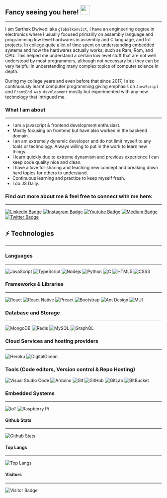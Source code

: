 ## Fancy seeing you here! <img src="https://raw.githubusercontent.com/aemmadi/aemmadi/master/wave.gif" width="30px">

---

I am Sarthak Dwivedi aka `globalkonvict`, I have an engineering degree in electronics where I usually focused primarily on assembly language and programming low level hardwares in assembly and C language, and IoT projects. In college quite a lot of time spent on understanding embedded systems and how the hardwares actually works, such as Ram, Rom, and CPU. This helped me understand a certain low level stuff that are not well understood by most programmers, although not necessary but they can be very helpful in understanding many complex topics of computer science in depth.

During my college years and even before that since 2017, I also continuously learnt computer programming giving emphasis on `JavaScript` and `FrontEnd web development` mostly but experimented with any new technology that Intrigued me.

### What I am about

---

- I am a javascript & frontend development enthusiast.
- Mostly focusing on frontend but have also worked in the backend domain.
- I an am extremely dynamic developer and do not limit myself to any tools or technology. Always willing to put in the work to learn new things.
- I learn quickly due to extreme dynamism and previous experience I can keep code quality nice and clean.
- I have a love for sharing and teaching new concept and breaking down hard topics for others to understand.
- Continuous learning and practice to keep myself fresh.
- I do JS Daily.

### Find out more about me & feel free to connect with me here:

---

[![Linkedin Badge](https://img.shields.io/badge/-globalkonvict-blue?style=flat-square&logo=Linkedin&logoColor=white&link=https://www.linkedin.com/in/globalkonvict/)](https://www.linkedin.com/in/globalkonvict/)
[![Instagram Badge](https://img.shields.io/badge/-globalkonvict-purple?style=flat-square&logo=instagram&logoColor=white&link=https://instagram.com/globalkonvict/)](https://instagram.com/globalkonvict)
[![Youtube Badge](https://img.shields.io/badge/-globalkonvict-darkred?style=flat-square&logo=youtube&logoColor=white&link=https://www.youtube.com/c/koolkanna)](https://www.youtube.com/c/koolkanna)
[![Medium Badge](https://img.shields.io/badge/-@globalkonvict-03a57a?style=flat-square&labelColor=000000&logo=Medium&link=https://globalkonvict.medium.com/)](https://globalkonvict.medium.com/)
[![Twitter Badge](https://img.shields.io/badge/-globalkonvict-1DA1F2?style=flat-square&logo=Twitter&logoColor=FFFFFFlink=https://twitter.com/globalkonvict)](https://twitter.com/globalkonvict)

## ⚡ Technologies

---

### Languages

---

![JavaScript](https://img.shields.io/badge/-JavaScript-black?style=flat-square&logo=javascript)
![TypeScript](https://img.shields.io/badge/-TypeScript-004466?style=flat-square&logo=typescript)
![Nodejs](https://img.shields.io/badge/-Nodejs-black?style=flat-square&logo=Node.js)
![Python](https://img.shields.io/badge/-Python-black?style=flat-square&logo=Python)
![C](https://img.shields.io/badge/-C-00599C?style=flat-square&logo=c)
![HTML5](https://img.shields.io/badge/-HTML5-E34F26?style=flat-square&logo=html5&logoColor=white)
![CSS3](https://img.shields.io/badge/-CSS3-1572B6?style=flat-square&logo=css3)

### Frameworks & Libraries

---

![React](https://img.shields.io/badge/-React-black?style=flat-square&logo=react)
![React Native](https://img.shields.io/badge/-React%20Native-black?style=flat-square&logo=react)
![Preact](https://img.shields.io/badge/-Preact-673AB8?style=flat-square&logo=preact)
![Bootstrap](https://img.shields.io/badge/-Bootstrap-563D7C?style=flat-square&logo=bootstrap)
![Ant Design](https://img.shields.io/badge/-Ant%20Design-0170FE?style=flat-square&logo=antdesign)
![MUI](https://img.shields.io/badge/-MUI-757575?style=flat-square&logo=mui)

### Database and Storage

---

![MongoDB](https://img.shields.io/badge/-MongoDB-black?style=flat-square&logo=mongodb)
![Redis](https://img.shields.io/badge/-Redis-black?style=flat-square&logo=Redis)
![MySQL](https://img.shields.io/badge/-MySQL-black?style=flat-square&logo=mysql)
![GraphQL](https://img.shields.io/badge/-GraphQL-E10098?style=flat-square&logo=graphql)

### Cloud Services and hosting providers

---

![Heroku](https://img.shields.io/badge/-Heroku-430098?style=flat-square&logo=heroku)
![DigitalOcean](https://img.shields.io/badge/-Digital%20Ocean-darkblue?style=flat-square&logo=digitalocean)

### Tools (Code editors, Version control & Repo Hosting)

![Visual Studio Code](https://img.shields.io/badge/-Visual%20Studio%20Code-007ACC?style=flat-square&logo=visualstudiocode)
![Arduino](https://img.shields.io/badge/-Arduino-darkblue?style=flat-square&logo=arduino)
![Git](https://img.shields.io/badge/-Git-black?style=flat-square&logo=git)
![GitHub](https://img.shields.io/badge/-GitHub-181717?style=flat-square&logo=github)
![GitLab](https://img.shields.io/badge/-GitLab-FCA121?style=flat-square&logo=gitlab)
![BitBucket](https://img.shields.io/badge/-BitBucket-darkblue?style=flat-square&logo=bitbucket)

### Embedded Systems

---

![IoT](https://img.shields.io/badge/-IoT-4285F4?style=flat-square&logo=esphome)
![Raspberry Pi](https://img.shields.io/badge/-Raspberry%20Pi-C51A4A?style=flat-square&logo=Raspberry-Pi)

<!-- ![Java](https://img.shields.io/badge/-java-E34A86?style=flat-square&logo=java) -->
<!-- ![ElasticSearch](https://img.shields.io/badge/-ElasticSearch-005571?style=flat-square&logo=elasticsearch) -->
<!-- ![Apollo GraphQL](https://img.shields.io/badge/-Apollo%20GraphQL-311C87?style=flat-square&logo=apollo-graphql) -->
<!-- ![PostgreSQL](https://img.shields.io/badge/-PostgreSQL-336791?style=flat-square&logo=postgresql) -->
<!-- ![Docker](https://img.shields.io/badge/-Docker-black?style=flat-square&logo=docker) -->
<!-- ![Amazon AWS](https://img.shields.io/badge/Amazon%20AWS-232F3E?style=flat-square&logo=amazon-aws) -->
<!-- ![Microsoft Azure](https://img.shields.io/badge/Microsoft%20Azure-232F7E?style=flat-square&logo=microsoft-azure) -->
<!-- ![Google Cloud](https://img.shields.io/badge/Google%20Cloud-black?style=flat-square&logo=google-cloud) -->

#### Github Stats

---

![Github Stats](https://github-readme-stats.vercel.app/api?username=globalkonvict&count_private=true&show_icons=true&include_all_commits=true)

#### Top Langs

---

![Top Langs](https://github-readme-stats.vercel.app/api/top-langs/?username=globalkonvict&hide=TeX&layout=compact)

#### Visitors

---

![Visitor Badge](https://visitor-badge.laobi.icu/badge?page_id=globalkonvict)
